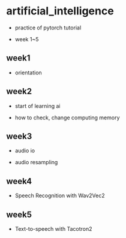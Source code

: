 # artificial_intelligence
- practice of pytorch tutorial

- week 1~5

## week1
- orientation

## week2
- start of learning ai

- how to check, change computing memory

## week3
- audio io

- audio resampling

## week4
- Speech Recognition with Wav2Vec2

## week5
- Text-to-speech with Tacotron2

